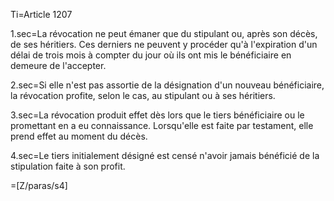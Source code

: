 Ti=Article 1207

1.sec=La révocation ne peut émaner que du stipulant ou, après son décès, de ses héritiers. Ces derniers ne peuvent y procéder qu'à l'expiration d'un délai de trois mois à compter du jour où ils ont mis le bénéficiaire en demeure de l'accepter.

2.sec=Si elle n'est pas assortie de la désignation d'un nouveau bénéficiaire, la révocation profite, selon le cas, au stipulant ou à ses héritiers.

3.sec=La révocation produit effet dès lors que le tiers bénéficiaire ou le promettant en a eu connaissance. Lorsqu'elle est faite par testament, elle prend effet au moment du décès.

4.sec=Le tiers initialement désigné est censé n'avoir jamais bénéficié de la stipulation faite à son profit.

=[Z/paras/s4]